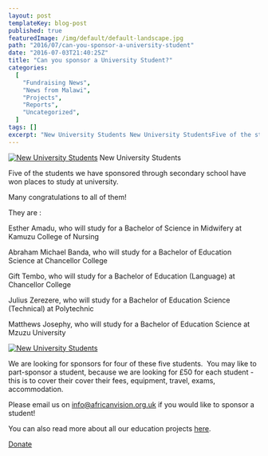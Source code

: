 ```yaml
---
layout: post
templateKey: blog-post
published: true
featuredImage: /img/default/default-landscape.jpg
path: "2016/07/can-you-sponsor-a-university-student"
date: "2016-07-03T21:40:25Z"
title: "Can you sponsor a University Student?"
categories:
  [
    "Fundraising News",
    "News from Malawi",
    "Projects",
    "Reports",
    "Uncategorized",
  ]
tags: []
excerpt: "New University Students New University StudentsFive of the students we have sponsored through secon..."
---
```


[![New University Students](https://f000.backblazeb2.com/file/avm-wp-uploads/2016/07/New-University-Students-close-up-300x214.jpg)](https://f000.backblazeb2.com/file/avm-wp-uploads/2016/07/New-University-Students-close-up.jpg) New University Students

Five of the students we have sponsored through secondary school have won places to study at university.

Many congratulations to all of them!

They are :

Esther Amadu, who will study for a Bachelor of Science in Midwifery at Kamuzu College of Nursing

Abraham Michael Banda, who will study for a Bachelor of Education Science at Chancellor College

Gift Tembo, who will study for a Bachelor of Education (Language) at Chancellor College

Julius Zerezere, who will study for a Bachelor of Education Science (Technical) at Polytechnic

Matthews Josephy, who will study for a Bachelor of Education Science at Mzuzu University

[![New University Students](https://f000.backblazeb2.com/file/avm-wp-uploads/2016/07/New-University-Students-300x225.jpg)](https://f000.backblazeb2.com/file/avm-wp-uploads/2016/07/New-University-Students.jpg)

We are looking for sponsors for four of these five students.  You may like to part-sponsor a student, because we are looking for £50 for each student - this is to cover their cover their fees, equipment, travel, exams, accommodation.

Please email us on info@africanvision.org.uk if you would like to sponsor a student!

You can also read more about all our education projects [here](https://www.africanvision.org.uk/education/).

[Donate](https://www.charitycheckout.co.uk/1113786/)
